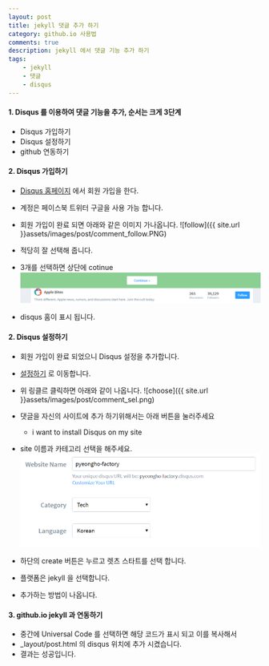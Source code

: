 ```yaml
---
layout: post
title: jekyll 댓글 추가 하기
category: github.io 사용법
comments: true
description: jekyll 에서 댓글 기능 추가 하기
tags:
    - jekyll    
    - 댓글
    - disqus
---
```




#### 1. Disqus 를 이용하여 댓글 기능을 추가, 순서는 크게 3단계
 - Disqus 가입하기
 - Disqus 설정하기
 - github 연동하기

#### 2. Disqus 가입하기
 - [Disqus 홈페이지](https://disqus.com/) 에서 회원 가입을 한다.
 - 계정은 페이스북 트위터 구글을 사용 가능 합니다.
 - 회원 가입이 완료 되면 아래와 같은 이미지 가나옵니다.
   ![follow]({{ site.url }}assets/images/post/comment_follow.PNG)
 - 적당히 잘 선택해 줍니다.
 - 3개를 선택하면 상단에 cotinue 
 ![continue](assets/images/post/comment_continue.png) 

 - disqus 홈이 표시 됩니다.
 
#### 2. Disqus 설정하기
 - 회원 가입이 완료 되었으니 Disqus 설정을 추가합니다. 
 - [설정하기](https://disqus.com/profile/signup/intent/) 로 이동합니다. 
 - 위 링클르 클릭하면 아래와 같이 나옵니다.
  ![choose]({{ site.url }}assets/images/post/comment_sel.png)

 - 댓글을 자신의 사이트에 추가 하기위해서는 아래 버튼을 눌러주세요
   - i want to install Disqus on my site
 - site 이름과 카테고리 선택을 해주세요.
 ![name](img/comment_name.png)

 - 하단의 create 버튼은 누르고 렛츠 스타트를 선택 합니다.
 - 플랫폼은 jekyll 을 선택합니다.
 - 추가하는 방법이 나옵니다.

#### 3. github.io jekyll 과 연동하기
 - 중간에 Universal Code 를 선택하면 해당 코드가 표시 되고 이를 복사해서 
 - _layout/post.html 의 disqus 위치에 추가 시켰습니다.
 - 결과는 성공입니다.

